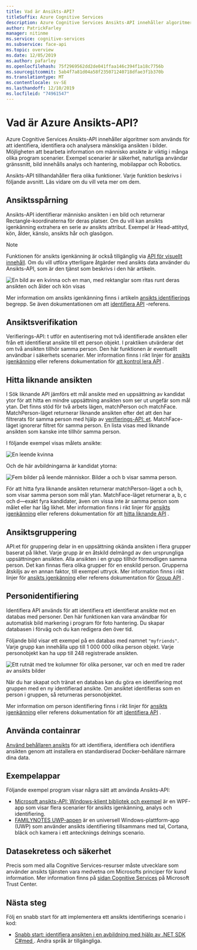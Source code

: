 ```yaml
---
title: Vad är Ansikts-API?
titleSuffix: Azure Cognitive Services
description: Azure Cognitive Services Ansikts-API innehåller algoritmer som används för att identifiera, identifiera och analysera mänskliga ansikten i bilder.
author: PatrickFarley
manager: nitinme
ms.service: cognitive-services
ms.subservice: face-api
ms.topic: overview
ms.date: 12/05/2019
ms.author: pafarley
ms.openlocfilehash: 75f2969562dd2de041ffaa146c394f1a18c7756b
ms.sourcegitcommit: 5ab4f7a81d04a58f235071240718dfae3f1b370b
ms.translationtype: MT
ms.contentlocale: sv-SE
ms.lasthandoff: 12/10/2019
ms.locfileid: "74961547"
---
```

# <a name="what-is-the-azure-face-api"></a>Vad är Azure Ansikts-API?

Azure Cognitive Services Ansikts-API innehåller algoritmer som används för att identifiera, identifiera och analysera mänskliga ansikten i bilder. Möjligheten att bearbeta information om människo ansikte är viktig i många olika program scenarier. Exempel scenarier är säkerhet, naturliga användar gränssnitt, bild innehålls analys och hantering, mobilappar och Robotics.

Ansikts-API tillhandahåller flera olika funktioner. Varje funktion beskrivs i följande avsnitt. Läs vidare om du vill veta mer om dem.

## <a name="face-detection"></a>Ansiktsspårning

Ansikts-API identifierar människo ansikten i en bild och returnerar Rectangle-koordinaterna för deras platser. Om du vill kan ansikts igenkänning extrahera en serie av ansikts attribut. Exempel är Head-attityd, kön, ålder, känslo, ansikts hår och glasögon.

> [!NOTE]
> Funktionen för ansikts igenkänning är också tillgänglig via [API för visuellt innehåll](https://docs.microsoft.com/azure/cognitive-services/computer-vision/home). Om du vill utföra ytterligare åtgärder med ansikts data använder du Ansikts-API, som är den tjänst som beskrivs i den här artikeln.

![En bild av en kvinna och en man, med rektanglar som ritas runt deras ansikten och ålder och kön visas](./Images/Face.detection.jpg)

Mer information om ansikts igenkänning finns i artikeln [ansikts identifierings](concepts/face-detection.md) begrepp. Se även dokumentationen om att [identifiera API](https://westus.dev.cognitive.microsoft.com/docs/services/563879b61984550e40cbbe8d/operations/563879b61984550f30395236) -referens.

## <a name="face-verification"></a>Ansiktsverifikation

Verifierings-API: t utför en autentisering mot två identifierade ansikten eller från ett identifierat ansikte till ett person objekt. I praktiken utvärderar det om två ansikten tillhör samma person. Den här funktionen är eventuellt användbar i säkerhets scenarier. Mer information finns i rikt linjer för [ansikts igenkänning](concepts/face-recognition.md) eller referens dokumentation för [att kontrol lera API](https://westus.dev.cognitive.microsoft.com/docs/services/563879b61984550e40cbbe8d/operations/563879b61984550f3039523a) .

## <a name="find-similar-faces"></a>Hitta liknande ansikten

I Sök liknande API jämförs ett mål ansikte med en uppsättning av kandidat ytor för att hitta en mindre uppsättning ansikten som ser ut ungefär som mål ytan. Det finns stöd för två arbets lägen, matchPerson och matchFace. MatchPerson-läget returnerar liknande ansikten efter det att den har filtrerats för samma person med hjälp av [verifierings-API: et](https://westus.dev.cognitive.microsoft.com/docs/services/563879b61984550e40cbbe8d/operations/563879b61984550f3039523a). MatchFace-läget ignorerar filtret för samma person. En lista visas med liknande ansikten som kanske inte tillhör samma person.

I följande exempel visas målets ansikte:

![En leende kvinna](./Images/FaceFindSimilar.QueryFace.jpg)

Och de här avbildningarna är kandidat ytorna:

![Fem bilder på leende människor. Bilder a och b visar samma person.](./Images/FaceFindSimilar.Candidates.jpg)

För att hitta fyra liknande ansikten returnerar matchPerson-läget a och b, som visar samma person som mål ytan. MatchFace-läget returnerar a, b, c och d&mdash;exakt fyra kandidater, även om vissa inte är samma person som målet eller har låg likhet. Mer information finns i rikt linjer för [ansikts igenkänning](concepts/face-recognition.md) eller referens dokumentation för att [hitta liknande API](https://westus.dev.cognitive.microsoft.com/docs/services/563879b61984550e40cbbe8d/operations/563879b61984550f30395237) .

## <a name="face-grouping"></a>Ansiktsgruppering

API:et för gruppering delar in en uppsättning okända ansikten i flera grupper baserat på likhet. Varje grupp är en åtskild delmängd av den ursprungliga uppsättningen ansikten. Alla ansikten i en grupp tillhör förmodligen samma person. Det kan finnas flera olika grupper för en enskild person. Grupperna åtskiljs av en annan faktor, till exempel uttryck. Mer information finns i rikt linjer för [ansikts igenkänning](concepts/face-recognition.md) eller referens dokumentation för [Group API](https://westus.dev.cognitive.microsoft.com/docs/services/563879b61984550e40cbbe8d/operations/563879b61984550f30395238) .

## <a name="person-identification"></a>Personidentifiering

Identifiera API används för att identifiera ett identifierat ansikte mot en databas med personer. Den här funktionen kan vara användbar för automatisk bild markering i program för foto hantering. Du skapar databasen i förväg och du kan redigera den över tid.

Följande bild visar ett exempel på en databas med namnet `"myfriends"`. Varje grupp kan innehålla upp till 1 000 000 olika person objekt. Varje personobjekt kan ha upp till 248 registrerade ansikten.

![Ett rutnät med tre kolumner för olika personer, var och en med tre rader av ansikts bilder](./Images/person.group.clare.jpg)

När du har skapat och tränat en databas kan du göra en identifiering mot gruppen med en ny identifierad ansikte. Om ansiktet identifieras som en person i gruppen, så returneras personobjektet.

Mer information om person identifiering finns i rikt linjer för [ansikts igenkänning](concepts/face-recognition.md) eller referens dokumentation för att [identifiera API](https://westus.dev.cognitive.microsoft.com/docs/services/563879b61984550e40cbbe8d/operations/563879b61984550f30395239) .

## <a name="use-containers"></a>Använda containrar

[Använd behållaren ansikts](face-how-to-install-containers.md) för att identifiera, identifiera och identifiera ansikten genom att installera en standardiserad Docker-behållare närmare dina data.

## <a name="sample-apps"></a>Exempelappar

Följande exempel program visar några sätt att använda Ansikts-API:

- [Microsoft ansikts-API: Windows-klient bibliotek och exempel](https://github.com/Microsoft/Cognitive-Face-Windows) är en WPF-app som visar flera scenarier för ansikts igenkänning, analys och identifiering.
- [FAMILYNOTES UWP-appen](https://github.com/Microsoft/Windows-appsample-familynotes) är en universell Windows-plattform-app (UWP) som använder ansikts identifiering tillsammans med tal, Cortana, bläck och kamera i ett antecknings delnings scenario.

## <a name="data-privacy-and-security"></a>Datasekretess och säkerhet

Precis som med alla Cognitive Services-resurser måste utvecklare som använder ansikts tjänsten vara medvetna om Microsofts principer för kund information. Mer information finns på [sidan Cognitive Services](https://www.microsoft.com/trustcenter/cloudservices/cognitiveservices) på Microsoft Trust Center.

## <a name="next-steps"></a>Nästa steg

Följ en snabb start för att implementera ett ansikts identifierings scenario i kod:

- [Snabb start: identifiera ansikten i en avbildning med hjälp av .NET SDK C#med ](quickstarts/csharp.md). Andra språk är tillgängliga.
